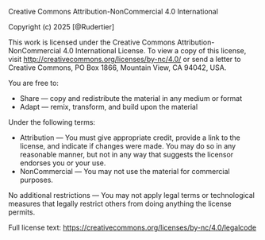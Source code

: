 Creative Commons Attribution-NonCommercial 4.0 International

Copyright (c) 2025 [@Rudertier]

This work is licensed under the Creative Commons Attribution-NonCommercial 4.0 International License. 
To view a copy of this license, visit http://creativecommons.org/licenses/by-nc/4.0/ 
or send a letter to Creative Commons, PO Box 1866, Mountain View, CA 94042, USA.

You are free to:
- Share — copy and redistribute the material in any medium or format
- Adapt — remix, transform, and build upon the material

Under the following terms:
- Attribution — You must give appropriate credit, provide a link to the license, 
  and indicate if changes were made. You may do so in any reasonable manner, 
  but not in any way that suggests the licensor endorses you or your use.
- NonCommercial — You may not use the material for commercial purposes.

No additional restrictions — You may not apply legal terms or technological 
measures that legally restrict others from doing anything the license permits.

Full license text: https://creativecommons.org/licenses/by-nc/4.0/legalcode
